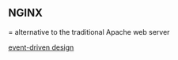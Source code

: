 ## NGINX

= alternative to the traditional Apache web server 

[event-driven design](https://www.thegeekstuff.com/2013/11/nginx-vs-apache/) 

